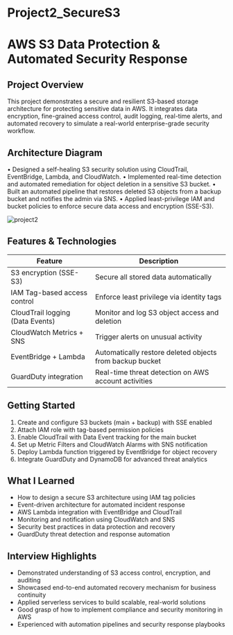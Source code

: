 # Project2_SecureS3


# AWS S3 Data Protection & Automated Security Response

## Project Overview

This project demonstrates a secure and resilient S3-based storage architecture for protecting sensitive data in AWS. It integrates data encryption, fine-grained access control, audit logging, real-time alerts, and automated recovery to simulate a real-world enterprise-grade security workflow.

## Architecture Diagram

• Designed a self-healing S3 security solution using CloudTrail, EventBridge, Lambda, and CloudWatch.
• Implemented real-time detection and automated remediation for object deletion in a sensitive S3 bucket.
• Built an automated pipeline that restores deleted S3 objects from a backup bucket and notifies the admin via SNS.
• Applied least-privilege IAM and bucket policies to enforce secure data access and encryption (SSE-S3).

![project2](https://github.com/user-attachments/assets/c73e7c33-1142-4e8b-9b17-69866bc30c13)



## Features & Technologies

| Feature                              | Description                                                  |
|--------------------------------------|--------------------------------------------------------------|
|  S3 encryption (SSE-S3)             | Secure all stored data automatically                        |
|  IAM Tag-based access control       | Enforce least privilege via identity tags                   |
|  CloudTrail logging (Data Events)   | Monitor and log S3 object access and deletion                |
|  CloudWatch Metrics + SNS           | Trigger alerts on unusual activity                          |
|  EventBridge + Lambda               | Automatically restore deleted objects from backup bucket     |
|  GuardDuty integration              | Real-time threat detection on AWS account activities         |


## Getting Started

1. Create and configure S3 buckets (main + backup) with SSE enabled  
2. Attach IAM role with tag-based permission policies  
3. Enable CloudTrail with Data Event tracking for the main bucket  
4. Set up Metric Filters and CloudWatch Alarms with SNS notification  
5. Deploy Lambda function triggered by EventBridge for object recovery  
6. Integrate GuardDuty and DynamoDB for advanced threat analytics  

## What I Learned

- How to design a secure S3 architecture using IAM tag policies  
- Event-driven architecture for automated incident response  
- AWS Lambda integration with EventBridge and CloudTrail  
- Monitoring and notification using CloudWatch and SNS  
- Security best practices in data protection and recovery  
- GuardDuty threat detection and response automation  

## Interview Highlights

- Demonstrated understanding of S3 access control, encryption, and auditing  
- Showcased end-to-end automated recovery mechanism for business continuity  
- Applied serverless services to build scalable, real-world solutions  
- Good grasp of how to implement compliance and security monitoring in AWS  
- Experienced with automation pipelines and security response playbooks  

